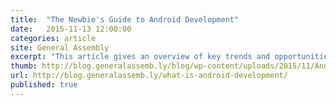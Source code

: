 ```yaml
---
title:  "The Newbie's Guide to Android Development"
date:   2015-11-13 12:00:00
categories: article
site: General Assembly
excerpt: "This article gives an overview of key trends and opportunities in the Android ecosystem today."
thumb: http://blog.generalassemb.ly/blog/wp-content/uploads/2015/11/Android101_DripArt1.jpg
url: http://blog.generalassemb.ly/what-is-android-development/
published: true
---
```

